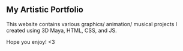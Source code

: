 ## My Artistic Portfolio

This website contains various graphics/ animation/ musical projects I created using 3D Maya, HTML, CSS, and JS. 

Hope you enjoy! <3